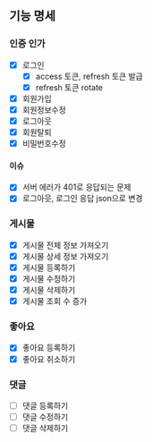 ## 기능 명세

### 인증 인가

- [x] 로그인
    - [x] access 토큰, refresh 토큰 발급
    - [x] refresh 토큰 rotate
- [x] 회원가입
- [x] 회원정보수정
- [x] 로그아웃
- [x] 회원탈퇴
- [x] 비밀번호수정

#### 이슈

- [x] 서버 에러가 401로 응답되는 문제
- [x] 로그아웃, 로그인 응답 json으로 변경

### 게시물

- [x] 게시물 전체 정보 가져오기
- [x] 게시물 상세 정보 가져오기
- [x] 게시물 등록하기
- [x] 게시물 수정하기
- [x] 게시물 삭제하기
- [x] 게시물 조회 수 증가

### 좋아요

- [x] 좋아요 등록하기
- [x] 좋아요 취소하기

### 댓글

- [ ] 댓글 등록하기
- [ ] 댓글 수정하기
- [ ] 댓글 삭제하기